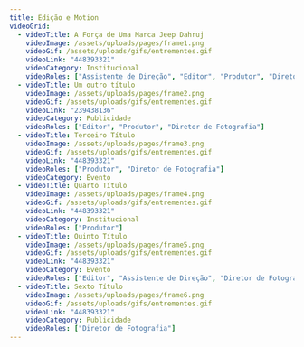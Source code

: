 ```yaml
---
title: Edição e Motion
videoGrid:
  - videoTitle: A Força de Uma Marca Jeep Dahruj
    videoImage: /assets/uploads/pages/frame1.png
    videoGif: /assets/uploads/gifs/entrementes.gif
    videoLink: "448393321"
    videoCategory: Institucional
    videoRoles: ["Assistente de Direção", "Editor", "Produtor", "Diretor de Fotografia"]
  - videoTitle: Um outro título
    videoImage: /assets/uploads/pages/frame2.png
    videoGif: /assets/uploads/gifs/entrementes.gif
    videoLink: "239438136"
    videoCategory: Publicidade
    videoRoles: ["Editor", "Produtor", "Diretor de Fotografia"]
  - videoTitle: Terceiro Título
    videoImage: /assets/uploads/pages/frame3.png
    videoGif: /assets/uploads/gifs/entrementes.gif
    videoLink: "448393321"
    videoRoles: ["Produtor", "Diretor de Fotografia"]
    videoCategory: Evento
  - videoTitle: Quarto Título
    videoImage: /assets/uploads/pages/frame4.png
    videoGif: /assets/uploads/gifs/entrementes.gif
    videoLink: "448393321"
    videoCategory: Institucional
    videoRoles: ["Produtor"]
  - videoTitle: Quinto Título
    videoImage: /assets/uploads/pages/frame5.png
    videoGif: /assets/uploads/gifs/entrementes.gif
    videoLink: "448393321"
    videoCategory: Evento
    videoRoles: ["Editor", "Assistente de Direção", "Diretor de Fotografia"]
  - videoTitle: Sexto Título
    videoImage: /assets/uploads/pages/frame6.png
    videoGif: /assets/uploads/gifs/entrementes.gif
    videoLink: "448393321"
    videoCategory: Publicidade
    videoRoles: ["Diretor de Fotografia"]
---
```

